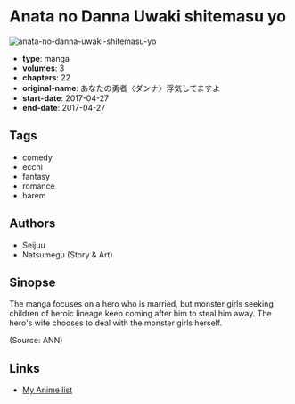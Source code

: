 # Anata no Danna Uwaki shitemasu yo

![anata-no-danna-uwaki-shitemasu-yo](https://cdn.myanimelist.net/images/manga/3/206130.jpg)

-   **type**: manga
-   **volumes**: 3
-   **chapters**: 22
-   **original-name**: あなたの勇者〈ダンナ〉浮気してますよ
-   **start-date**: 2017-04-27
-   **end-date**: 2017-04-27

## Tags

-   comedy
-   ecchi
-   fantasy
-   romance
-   harem

## Authors

-   Seijuu
-   Natsumegu (Story & Art)

## Sinopse

The manga focuses on a hero who is married, but monster girls seeking children of heroic lineage keep coming after him to steal him away. The hero's wife chooses to deal with the monster girls herself.

(Source: ANN)

## Links

-   [My Anime list](https://myanimelist.net/manga/105914/Anata_no_Danna_Uwaki_shitemasu_yo)
